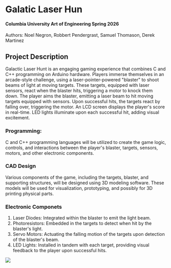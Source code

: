 # Galatic Laser Hun
#### Columbia University Art of Engineering Spring 2026            
Authors: Noel Negron, Robbert Pendergrast, Samuel Thomason, Derek Martinez 

## Project Description

Galactic Laser Hunt is an engaging gaming experience that combines C and C++ programming on Arduino hardware. 
Players immerse themselves in an arcade-style challenge, using a laser-pointer-powered "blaster" to shoot beams of light at moving targets. 
These targets, equipped with laser sensors, react when the blaster hits, triggering a motor to knock them down. The player aims the blaster, emitting 
a laser beam to hit moving targets equipped with sensors. Upon successful hits, the targets react by falling over, triggering the motor. 
An LCD screen displays the player's score in real-time. LED lights illuminate upon each successful hit, adding visual excitement.

### Programming: 
C and C++ programming languages will be utilized to create the game logic, controls, and interactions between 
the player's blaster, targets, sensors, motors, and other electronic components.

### CAD Design 
Various components of the game, including the targets, blaster, and supporting structures, 
will be designed using 3D modeling software. These models will be used for visualization, prototyping, and possibly for 3D printing physical parts.

### Electronic Componets
1. Laser Diodes: Integrated within the blaster to emit the light beam.
2. Photoresistors: Embedded in the targets to detect when hit by the blaster's light.
3. Servo Motors: Actuating the falling motion of the targets upon detection of the blaster's beam.
4. LED Lights: Installed in tandem with each target, providing visual feedback to the player upon successful hits.

![](https://github.com/BxNoel/SpaceInvaders/blob/main/SpaceInvaders.gif)




